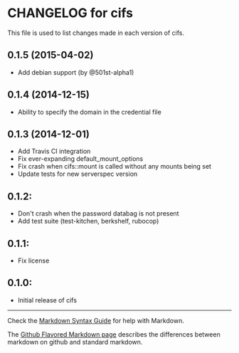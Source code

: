 # CHANGELOG for cifs

This file is used to list changes made in each version of cifs.

## 0.1.5 (2015-04-02)

* Add debian support (by @501st-alpha1)

## 0.1.4 (2014-12-15)

* Ability to specify the domain in the credential file

## 0.1.3 (2014-12-01)

* Add Travis CI integration
* Fix ever-expanding default_mount_options
* Fix crash when cifs::mount is called without any mounts being set
* Update tests for new serverspec version

## 0.1.2:

* Don't crash when the password databag is not present
* Add test suite (test-kitchen, berkshelf, rubocop)

## 0.1.1:

* Fix license

## 0.1.0:

* Initial release of cifs

- - -
Check the [Markdown Syntax Guide](http://daringfireball.net/projects/markdown/syntax) for help with Markdown.

The [Github Flavored Markdown page](http://github.github.com/github-flavored-markdown/) describes the differences between markdown on github and standard markdown.
